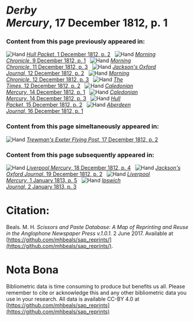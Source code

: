 # *Derby Mercury*, 17 December 1812, p. 1  
  
### Content from this page previously appeared in:  
![Hand](http://scissorsandpaste.net/wp-content/uploads/2017/06/smallhandpointer.png) [*Hull Packet*, 1 December 1812, p. 2](https://mhbeals.github.io/sap_html/Hull-Packet/Hull-Packet-1-December-1812-p-2)  
![Hand](http://scissorsandpaste.net/wp-content/uploads/2017/06/smallhandpointer.png) [*Morning Chronicle*, 9 December 1812, p. 1](https://mhbeals.github.io/sap_html/Morning-Chronicle/Morning-Chronicle-9-December-1812-p-1)  
![Hand](http://scissorsandpaste.net/wp-content/uploads/2017/06/smallhandpointer.png) [*Morning Chronicle*, 11 December 1812, p. 3](https://mhbeals.github.io/sap_html/Morning-Chronicle/Morning-Chronicle-11-December-1812-p-3)  
![Hand](http://scissorsandpaste.net/wp-content/uploads/2017/06/smallhandpointer.png) [*Jackson's Oxford Journal*, 12 December 1812, p. 2](https://mhbeals.github.io/sap_html/Jackson's-Oxford-Journal/Jackson's-Oxford-Journal-12-December-1812-p-2)  
![Hand](http://scissorsandpaste.net/wp-content/uploads/2017/06/smallhandpointer.png) [*Morning Chronicle*, 12 December 1812, p. 3](https://mhbeals.github.io/sap_html/Morning-Chronicle/Morning-Chronicle-12-December-1812-p-3)  
![Hand](http://scissorsandpaste.net/wp-content/uploads/2017/06/smallhandpointer.png) [*The Times*, 12 December 1812, p. 2](https://mhbeals.github.io/sap_html/The-Times/The-Times-12-December-1812-p-2)  
![Hand](http://scissorsandpaste.net/wp-content/uploads/2017/06/smallhandpointer.png) [*Caledonian Mercury*, 14 December 1812, p. 1](https://mhbeals.github.io/sap_html/Caledonian-Mercury/Caledonian-Mercury-14-December-1812-p-1)  
![Hand](http://scissorsandpaste.net/wp-content/uploads/2017/06/smallhandpointer.png) [*Caledonian Mercury*, 14 December 1812, p. 3](https://mhbeals.github.io/sap_html/Caledonian-Mercury/Caledonian-Mercury-14-December-1812-p-3)  
![Hand](http://scissorsandpaste.net/wp-content/uploads/2017/06/smallhandpointer.png) [*Hull Packet*, 15 December 1812, p. 2](https://mhbeals.github.io/sap_html/Hull-Packet/Hull-Packet-15-December-1812-p-2)  
![Hand](http://scissorsandpaste.net/wp-content/uploads/2017/06/smallhandpointer.png) [*Aberdeen Journal*, 16 December 1812, p. 1](https://mhbeals.github.io/sap_html/Aberdeen-Journal/Aberdeen-Journal-16-December-1812-p-1)  
  
### Content from this page simeltaneously appeared in:  
![Hand](http://scissorsandpaste.net/wp-content/uploads/2017/06/smallhandpointer.png) [*Trewman's Exeter Flying Post*, 17 December 1812, p. 2](https://mhbeals.github.io/sap_html/Trewman's-Exeter-Flying-Post/Trewman's-Exeter-Flying-Post-17-December-1812-p-2)  
  
### Content from this page subsequently appeared in:  
![Hand](http://scissorsandpaste.net/wp-content/uploads/2017/06/smallhandpointer.png) [*Liverpool Mercury*, 18 December 1812, p. 4](https://mhbeals.github.io/sap_html/Liverpool-Mercury/Liverpool-Mercury-18-December-1812-p-4)  
![Hand](http://scissorsandpaste.net/wp-content/uploads/2017/06/smallhandpointer.png) [*Jackson's Oxford Journal*, 19 December 1812, p. 2](https://mhbeals.github.io/sap_html/Jackson's-Oxford-Journal/Jackson's-Oxford-Journal-19-December-1812-p-2)  
![Hand](http://scissorsandpaste.net/wp-content/uploads/2017/06/smallhandpointer.png) [*Liverpool Mercury*, 1 January 1813, p. 5](https://mhbeals.github.io/sap_html/Liverpool-Mercury/Liverpool-Mercury-1-January-1813-p-5)  
![Hand](http://scissorsandpaste.net/wp-content/uploads/2017/06/smallhandpointer.png) [*Ipswich Journal*, 2 January 1813, p. 3](https://mhbeals.github.io/sap_html/Ipswich-Journal/Ipswich-Journal-2-January-1813-p-3)  


# Citation: 

Beals. M. H. *Scissors and Paste Database: A Map of Reprinting and Reuse in the Anglophone Newspaper Press v.1.0.1.* 2 June 2017. Available at [https://github.com/mhbeals/sap_reprints/](https://github.com/mhbeals/sap_reprints/). 

# Nota Bona

Bibliometric data is time consuming to produce but benefits us all. Please remember to cite or acknowledge this and any other bibliometric data you use in your research. All data is available CC-BY 4.0 at [https://github.com/mhbeals/sap_reprints](https://github.com/mhbeals/sap_reprints)